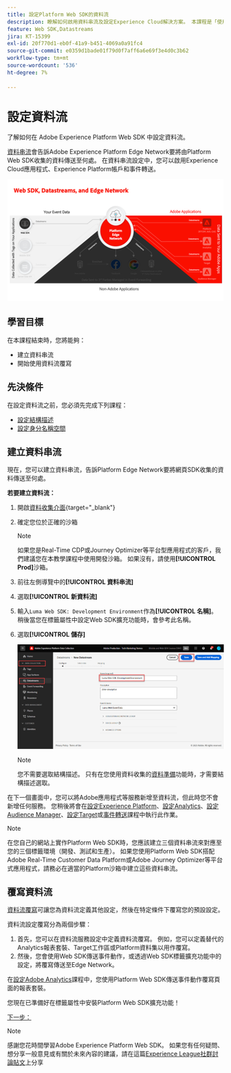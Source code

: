 ```yaml
---
title: 設定Platform Web SDK的資料流
description: 瞭解如何啟用資料串流及設定Experience Cloud解決方案。 本課程是「使用 Web SDK 實施 Adob​​e Experience Cloud」教學課程的一部分。
feature: Web SDK,Datastreams
jira: KT-15399
exl-id: 20f770d1-eb0f-41a9-b451-4069a0a91fc4
source-git-commit: e0359d1bade01f79d0f7aff6a6e69f3e4d0c3b62
workflow-type: tm+mt
source-wordcount: '536'
ht-degree: 7%

---
```


# 設定資料流

了解如何在 Adobe Experience Platform Web SDK 中設定資料流。

[資料串流](https://experienceleague.adobe.com/zh-hant/docs/experience-platform/datastreams/overview)會告訴Adobe Experience Platform Edge Network要將由Platform Web SDK收集的資料傳送至何處。 在資料串流設定中，您可以啟用Experience Cloud應用程式、Experience Platform帳戶和事件轉送。

![網頁SDK、資料串流和Edge Network圖表](assets/dc-websdk-datastreams.png)

## 學習目標

在本課程結束時，您將能夠：

* 建立資料串流
* 開始使用資料流覆寫

## 先決條件

在設定資料流之前，您必須先完成下列課程：

* [設定結構描述](configure-schemas.md)
* [設定身分名稱空間](configure-identities.md)

## 建立資料串流

現在，您可以建立資料串流，告訴Platform Edge Network要將網頁SDK收集的資料傳送至何處。

**若要建立資料流：**

1. 開啟[資料收集介面](https://experience.adobe.com/data-collection/){target="_blank"}
1. 確定您位於正確的沙箱

   >[!NOTE]
   >
   >如果您是Real-Time CDP或Journey Optimizer等平台型應用程式的客戶，我們建議您在本教學課程中使用開發沙箱。 如果沒有，請使用&#x200B;**[!UICONTROL Prod]**&#x200B;沙箱。

1. 前往左側導覽中的&#x200B;**[!UICONTROL 資料串流]**
1. 選取&#x200B;**[!UICONTROL 新資料流]**
1. 輸入`Luma Web SDK: Development Environment`作為&#x200B;**[!UICONTROL 名稱]**。 稍後當您在標籤屬性中設定Web SDK擴充功能時，會參考此名稱。
1. 選取&#x200B;**[!UICONTROL 儲存]**

   ![建立資料流](assets/datastream-create-new-datastream.png)

   >[!NOTE]
   >
   >您不需要選取結構描述。 只有在您使用資料收集的[資料準備](/help/data-collection/edge/data-prep.md)功能時，才需要結構描述選取。

在下一個畫面中，您可以將Adobe應用程式等服務新增至資料流，但此時您不會新增任何服務。 您稍後將會在[設定Experience Platform](setup-experience-platform.md)、[設定Analytics](setup-analytics.md)、[設定Audience Manager](setup-audience-manager.md)、[設定Target](setup-target.md)或[事件轉送](setup-event-forwarding.md)課程中執行此作業。

>[!NOTE]
>
>在您自己的網站上實作Platform Web SDK時，您應該建立三個資料串流來對應至您的三個標籤環境（開發、測試和生產）。 如果您使用Platform Web SDK搭配Adobe Real-Time Customer Data Platform或Adobe Journey Optimizer等平台式應用程式，請務必在適當的Platform沙箱中建立這些資料串流。

## 覆寫資料流

[資料流覆寫](https://experienceleague.adobe.com/zh-hant/docs/experience-platform/datastreams/overrides)可讓您為資料流定義其他設定，然後在特定條件下覆寫您的預設設定。

資料流設定覆寫分為兩個步驟：

1. 首先，您可以在資料流服務設定中定義資料流覆寫。 例如，您可以定義替代的Analytics報表套裝、Target工作區或Platform資料集以用作覆寫。
1. 然後，您會使用Web SDK傳送事件動作，或透過Web SDK標籤擴充功能中的設定，將覆寫傳送至Edge Network。

在[設定Adobe Analytics](setup-analytics.md)課程中，您使用Platform Web SDK傳送事件動作覆寫頁面的報表套裝。

您現在已準備好在標籤屬性中安裝Platform Web SDK擴充功能！

[下一步： ](install-web-sdk.md)

>[!NOTE]
>
>感謝您花時間學習Adobe Experience Platform Web SDK。 如果您有任何疑問、想分享一般意見或有關於未來內容的建議，請在這篇[Experience League社群討論貼文](https://experienceleaguecommunities.adobe.com/t5/adobe-experience-platform-data/tutorial-discussion-implement-adobe-experience-cloud-with-web/td-p/444996)上分享
